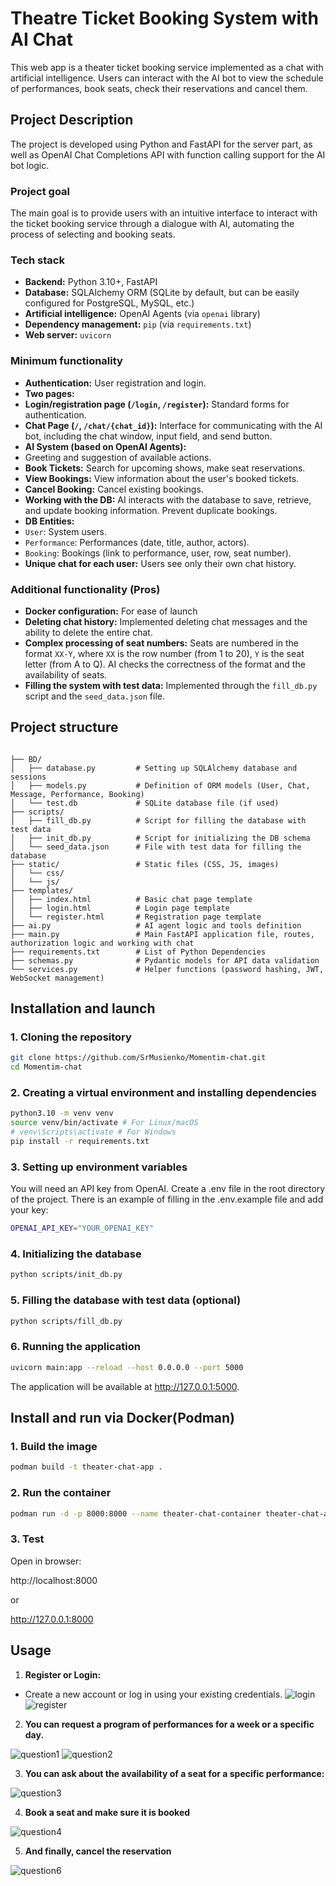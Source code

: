 # Theatre Ticket Booking System with AI Chat

This web app is a theater ticket booking service implemented as a chat with artificial intelligence. Users can interact with the AI bot to view the schedule of performances, book seats, check their reservations and cancel them.

## Project Description

The project is developed using Python and FastAPI for the server part, as well as OpenAI Chat Completions API with function calling support for the AI bot logic.

### Project goal

The main goal is to provide users with an intuitive interface to interact with the ticket booking service through a dialogue with AI, automating the process of selecting and booking seats.

### Tech stack

* **Backend:** Python 3.10+, FastAPI
* **Database:** SQLAlchemy ORM (SQLite by default, but can be easily configured for PostgreSQL, MySQL, etc.)
* **Artificial intelligence:** OpenAI Agents (via `openai` library)
* **Dependency management:** `pip` (via `requirements.txt`)
* **Web server:** `uvicorn`

### Minimum functionality

* **Authentication:** User registration and login.
* **Two pages:**
* **Login/registration page (`/login`, `/register`):** Standard forms for authentication.
* **Chat Page (`/`, `/chat/{chat_id}`):** Interface for communicating with the AI bot, including the chat window, input field, and send button.
* **AI System (based on OpenAI Agents):**
* Greeting and suggestion of available actions.
* **Book Tickets:** Search for upcoming shows, make seat reservations.
* **View Bookings:** View information about the user's booked tickets.
* **Cancel Booking:** Cancel existing bookings.
* **Working with the DB:** AI interacts with the database to save, retrieve, and update booking information. Prevent duplicate bookings.
* **DB Entities:**
* `User`: System users.
* `Performance`: Performances (date, title, author, actors).
* `Booking`: Bookings (link to performance, user, row, seat number).
* **Unique chat for each user:** Users see only their own chat history.
### Additional functionality (Pros)

* **Docker configuration:** For ease of launch
* **Deleting chat history:** Implemented deleting chat messages and the ability to delete the entire chat.
* **Complex processing of seat numbers:** Seats are numbered in the format `XX-Y`, where `XX` is the row number (from 1 to 20), `Y` is the seat letter (from A to Q). AI checks the correctness of the format and the availability of seats.
* **Filling the system with test data:** Implemented through the `fill_db.py` script and the `seed_data.json` file.

## Project structure
```

├── BD/
│   ├── database.py         # Setting up SQLAlchemy database and sessions
│   ├── models.py           # Definition of ORM models (User, Chat, Message, Performance, Booking)
│   └── test.db             # SQLite database file (if used)
├── scripts/
│   ├── fill_db.py          # Script for filling the database with test data
│   ├── init_db.py          # Script for initializing the DB schema
│   └── seed_data.json      # File with test data for filling the database
├── static/                 # Static files (CSS, JS, images)
│   └── css/
│   └── js/
├── templates/
│   ├── index.html          # Basic chat page template
│   ├── login.html          # Login page template
│   └── register.html       # Registration page template
├── ai.py                   # AI agent logic and tools definition
├── main.py                 # Main FastAPI application file, routes, authorization logic and working with chat
├── requirements.txt        # List of Python Dependencies
├── schemas.py              # Pydantic models for API data validation
└── services.py             # Helper functions (password hashing, JWT, WebSocket management)
```

## Installation and launch

### 1. Cloning the repository

```bash
git clone https://github.com/SrMusienko/Momentim-chat.git
cd Momentim-chat
```
### 2. Creating a virtual environment and installing dependencies
```bash
python3.10 -m venv venv
source venv/bin/activate # For Linux/macOS
# venv\Scripts\activate # For Windows
pip install -r requirements.txt
```
### 3. Setting up environment variables
You will need an API key from OpenAI. Create a .env file in the root directory of the project. There is an example of filling in the .env.example file and add your key:
```bash
OPENAI_API_KEY="YOUR_OPENAI_KEY"
```
### 4. Initializing the database
```bash
python scripts/init_db.py
```
### 5. Filling the database with test data (optional)
```bash
python scripts/fill_db.py
```
### 6. Running the application
```bash
uvicorn main:app --reload --host 0.0.0.0 --port 5000
```
The application will be available at http://127.0.0.1:5000.


## Install and run via Docker(Podman)
### 1. Build the image
```bash
podman build -t theater-chat-app .
```

### 2. Run the container
```bash
podman run -d -p 8000:8000 --name theater-chat-container theater-chat-app
```

### 3. Test
Open in browser:

http://localhost:8000

or

http://127.0.0.1:8000

## Usage

1. **Register or Login:**
- Create a new account or log in using your existing credentials.
![login](/static/images/6.png)![register](/static/images/7.png)

2. **You can request a program of performances for a week or a specific day.**

![question1](/static/images/1.png)
![question2](/static/images/2.png)

3. **You can ask about the availability of a seat for a specific performance:**

![question3](/static/images/3.png)

4. **Book a seat and make sure it is booked**

![question4](/static/images/4.png)

5. **And finally, cancel the reservation**

![question6](/static/images/5.png)